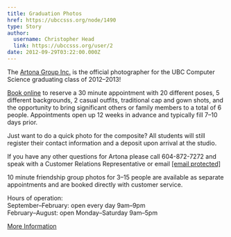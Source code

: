 ```yaml
---
title: Graduation Photos 
href: https://ubccsss.org/node/1490
type: Story
author:
  username: Christopher Head
  link: https://ubccsss.org/user/2
date: 2012-09-29T03:22:00.000Z
---
```


<div class="field field-name-body field-type-text-with-summary field-label-hidden"><div class="field-items"><div class="field-item even"><p>The <a href="http://artonagroup.com/">Artona Group Inc.</a> is the official photographer for the UBC Computer Science graduating class of 2012&#x2013;2013!</p>
<p><a href="http://artonagroup.com/">Book online</a> to reserve a 30 minute appointment with 20 different poses, 5 different backgrounds, 2 casual outfits, traditional cap and gown shots, and the opportunity to bring significant others or family members to a total of 6 people. Appointments open up 12 weeks in advance and typically fill 7&#x2013;10 days prior.</p>
<p>Just want to do a quick photo for the composite? All students will still register their contact information and a deposit upon arrival at the studio.</p>
<p>If you have any other questions for Artona please call 604-872-7272 and speak with a Customer Relations Representative or email <a href="/cdn-cgi/l/email-protection#0c6f7f7e4c6d7e7863626d6b7e63797c226f6361"><span class="__cf_email__" data-cfemail="f2918180b29380869d9c9395809d8782dc919d9f">[email&#xA0;protected]</span></a></p>
<p>10 minute friendship group photos for 3&#x2013;15 people are available as separate appointments and are booked directly with customer service.</p>
<p>Hours of operation:<br>
September&#x2013;February: open every day 9am&#x2013;9pm<br>
February&#x2013;August: open Monday&#x2013;Saturday 9am&#x2013;5pm</p>
<p><a href="/files/20120928-artona.pdf">More Information</a></p>
</div></div></div>    <footer>
          </footer>